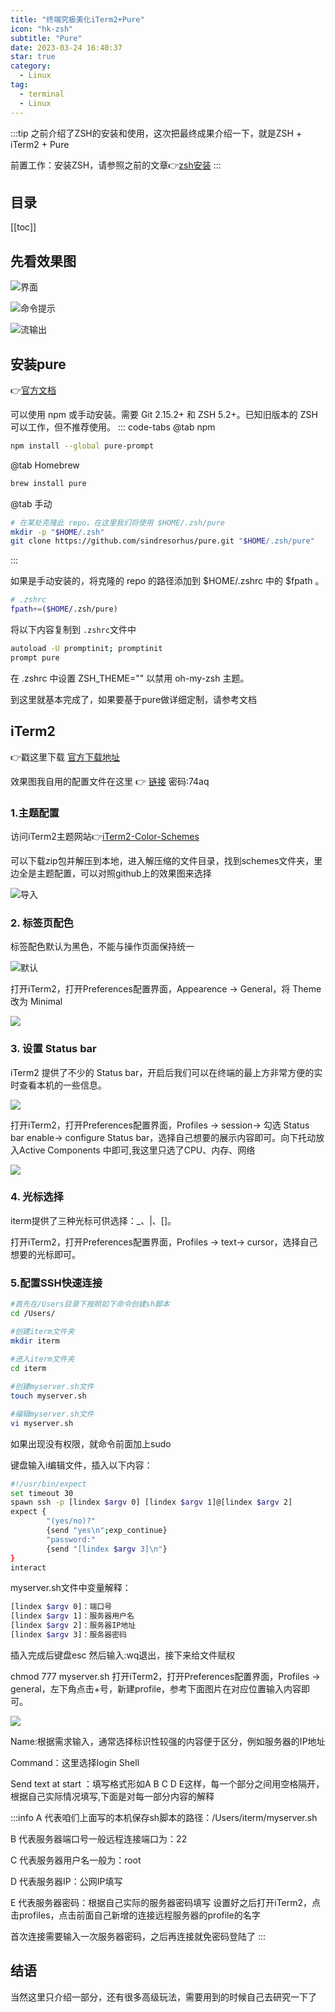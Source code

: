 ```yaml
---
title: "终端究极美化iTerm2+Pure"
icon: "hk-zsh"
subtitle: "Pure"
date: 2023-03-24 16:40:37
star: true
category:
  - Linux
tag:
  - terminal
  - Linux
---
```



:::tip
之前介绍了ZSH的安装和使用，这次把最终成果介绍一下，就是ZSH + iTerm2 + Pure 

前置工作：安装ZSH，请参照之前的文章👉[zsh安装](./zsh.html)
:::

<!-- more -->
## 目录

[[toc]]

## 先看效果图

![界面](https://s3.bmp.ovh/imgs/2023/03/24/140a5562a8b9e334.png)

![命令提示](https://s3.bmp.ovh/imgs/2023/03/24/810d0c1d2a4d7069.png)

![流输出](https://s3.bmp.ovh/imgs/2023/03/24/052c26b51ecde528.png)

## 安装pure
👉[官方文档](https://github.com/sindresorhus/pure)

可以使用 npm 或手动安装。需要 Git 2.15.2+ 和 ZSH 5.2+。已知旧版本的 ZSH 可以工作，但不推荐使用。
::: code-tabs
@tab npm
```bash
npm install --global pure-prompt
```

@tab Homebrew
```bash
brew install pure
```

@tab 手动
```bash
# 在某处克隆此 repo。在这里我们将使用 $HOME/.zsh/pure
mkdir -p "$HOME/.zsh"
git clone https://github.com/sindresorhus/pure.git "$HOME/.zsh/pure"
```
:::

如果是手动安装的，将克隆的 repo 的路径添加到 $HOME/.zshrc 中的 $fpath 。

```bash
# .zshrc
fpath+=($HOME/.zsh/pure)
```
将以下内容复制到 `.zshrc`文件中

```bash
autoload -U promptinit; promptinit
prompt pure
```

在 .zshrc 中设置 ZSH_THEME="" 以禁用 oh-my-zsh 主题。

到这里就基本完成了，如果要基于pure做详细定制，请参考文档

## iTerm2
👉戳这里下载 [官方下载地址](https://iterm2.com/downloads.html)

效果图我自用的配置文件在这里 👉 [链接](https://pan.baidu.com/s/1cG-gSwoPouYXeZ-P2pjmAg)  密码:74aq

### 1.主题配置
访问iTerm2主题网站👉[iTerm2-Color-Schemes](https://github.com/mbadolato/iTerm2-Color-Schemes)

可以下载zip包并解压到本地，进入解压缩的文件目录，找到schemes文件夹，里边全是主题配置，可以对照github上的效果图来选择

![导入](https://s3.bmp.ovh/imgs/2023/03/24/2eee92812c17fc48.png)

### 2. 标签页配色

标签配色默认为黑色，不能与操作页面保持统一

![默认](https://s3.bmp.ovh/imgs/2023/03/24/9995b0382a76bba8.png)

打开iTerm2，打开Preferences配置界面，Appearence -> General，将 Theme 改为 Minimal

![](https://s3.bmp.ovh/imgs/2023/03/24/411e917c7fb3d2b9.png)

### 3. 设置 Status bar

iTerm2 提供了不少的 Status bar，开启后我们可以在终端的最上方非常方便的实时查看本机的一些信息。

![](https://s3.bmp.ovh/imgs/2023/03/24/d93a133dcd5fe00c.png)

打开iTerm2，打开Preferences配置界面，Profiles -> session-> 勾选 Status bar enable-> configure Status bar，选择自己想要的展示内容即可。向下托动放入Active Components 中即可,我这里只选了CPU、内存、网络

![](https://s3.bmp.ovh/imgs/2023/03/24/918522902136668f.png)

### 4. 光标选择
iterm提供了三种光标可供选择：_、|、[]。

打开iTerm2，打开Preferences配置界面，Profiles -> text-> cursor，选择自己想要的光标即可。

### 5.配置SSH快速连接
```bash
#首先在/Users目录下按照如下命令创建sh脚本
cd /Users/

#创建iterm文件夹
mkdir iterm
 
#进入iterm文件夹
cd iterm

#创建myserver.sh文件
touch myserver.sh

#编辑myserver.sh文件
vi myserver.sh
```

如果出现没有权限，就命令前面加上sudo

键盘输入i编辑文件，插入以下内容：

```bash
#!/usr/bin/expect
set timeout 30
spawn ssh -p [lindex $argv 0] [lindex $argv 1]@[lindex $argv 2]
expect {
        "(yes/no)?"
        {send "yes\n";exp_continue}
        "password:"
        {send "[lindex $argv 3]\n"}
}
interact
```
myserver.sh文件中变量解释：
```bash
[lindex $argv 0]：端口号
[lindex $argv 1]：服务器用户名
[lindex $argv 2]：服务器IP地址
[lindex $argv 3]：服务器密码
```
插入完成后键盘esc 然后输入:wq退出，接下来给文件赋权

chmod 777 myserver.sh
打开iTerm2，打开Preferences配置界面，Profiles -> general，左下角点击+号，新建profile，参考下面图片在对应位置输入内容即可。

![](https://s3.bmp.ovh/imgs/2023/03/24/349fdd06e7bc428d.png)

Name:根据需求输入，通常选择标识性较强的内容便于区分，例如服务器的IP地址

Command：这里选择login Shell

Send text at start ：填写格式形如A B C D E这样，每一个部分之间用空格隔开，根据自己实际情况填写,下面是对每一部分内容的解释

:::info
A 代表咱们上面写的本机保存sh脚本的路径：/Users/iterm/myserver.sh

B 代表服务器端口号一般远程连接端口为：22

C 代表服务器用户名一般为：root

D 代表服务器IP：公网IP填写

E 代表服务器密码：根据自己实际的服务器密码填写
设置好之后打开iTerm2，点击profiles，点击前面自己新增的连接远程服务器的profile的名字

首次连接需要输入一次服务器密码，之后再连接就免密码登陆了
:::


## 结语
当然这里只介绍一部分，还有很多高级玩法，需要用到的时候自己去研究一下了